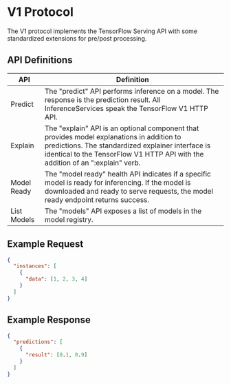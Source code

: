 # V1 Protocol

The V1 protocol implements the TensorFlow Serving API with some standardized extensions for pre/post processing.

## API Definitions

| API         | Definition                                                                                                                                                                                                                       |
|-------------|----------------------------------------------------------------------------------------------------------------------------------------------------------------------------------------------------------------------------------|
| Predict     | The "predict" API performs inference on a model. The response is the prediction result. All InferenceServices speak the TensorFlow V1 HTTP API.                                                                                  |
| Explain     | The "explain" API is an optional component that provides model explanations in addition to predictions. The standardized explainer interface is identical to the TensorFlow V1 HTTP API with the addition of an ":explain" verb. |
| Model Ready | The "model ready" health API indicates if a specific model is ready for inferencing. If the model is downloaded and ready to serve requests, the model ready endpoint returns success.                                           |
| List Models | The "models" API exposes a list of models in the model registry.                                                                                                                                                                 |

## Example Request

```json
{
  "instances": [
    {
      "data": [1, 2, 3, 4]
    }
  ]
}
```

## Example Response

```json
{
  "predictions": [
    {
      "result": [0.1, 0.9]
    }
  ]
}
```
